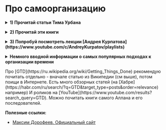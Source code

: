 # Про самоорганизацию #

<details><summary><b>1) Прочитай статьи Тима Урбана</b></summary><p> 

Обязательно. Поверь, это стоит потраченного времени
- Тим Урбан - [Почему прокрастинаторы прокрастинируют (откладывают дела «на потом») и как побороть прокрастинации](https://habr.com/ru/post/298192)
- Тим Урбан - [https://habr.com/ru/post/303140](https://habr.com/ru/post/303140)
  
<br></p></details>

<details><summary><b>2) Прочитай эти книги</b></summary><p> 

- Дорофеев М - [Джедайские техники. Как воспитать свою обезьяну, опустошить инбокс и сберечь мыслетопливо](http://links.mnogosdelal.ru/book)
- Дорофеев М - [Путь джедая. Поиск собственной методики продуктивности](http://links.mnogosdelal.ru/JediWay)
- Франк Я - [Муза, где твои крылья](https://www.labirint.ru/reviews/goods/381285/)
- Все книги можно найти в бесплатном доступе, если купить нет совсем никакой возможности. [Flibusta](http://flibusta.net/booksearch), [RuTracker](http://rutracker.org/) и прочие в помощь. Если не умеешь обходить блокировки и пользоваться VPN - самое время научиться, это 
- не сложно.

<br></p></details>

<details><summary><b>3) Попробуй посмотреть лекции [Андрея Курпатова](https://www.youtube.com/c/AndreyKurpatov/playlists)</b></summary><p> 

Это отдельная тема - лучше вначале посмотреть несколько вводных лекций, чтоб примерно разобраться о чём речь. Лично мне очень помогает

Пара видео «для затравки»:
- ["Усилие воли" и полезные привычки: можно ли перехитрить свой мозг?](https://www.youtube.com/watch?v=6u1f9lwLFKU&list=PLCQfRMyspsaPxrpC8UxXCJwBeM4zGQQrR&index=29)
- [Разбор факт-карты «Хочу успевать больше!»](https://www.youtube.com/watch?v=MGfqRHFKZEk&list=PLCQfRMyspsaN_YewGyQUQikpGh0notlds&index=7&t=11s)

<br></p></details>

<details><summary><b>Немного вводной информации о самых популярных подходах к организации времени</b></summary><p> 

- Wikipedia - [Getting Things Done](https://ru.wikipedia.org/wiki/Getting_Things_Done)
- Wikipedia - [Метод помидора](https://ru.wikipedia.org/wiki/%D0%9C%D0%B5%D1%82%D0%BE%D0%B4_%D0%BF%D0%BE%D0%BC%D0%B8%D0%B4%D0%BE%D1%80%D0%B0)
- Wikipedia - [Хронофаги](https://ru.wikipedia.org/wiki/%D0%A5%D1%80%D0%BE%D0%BD%D0%BE%D1%84%D0%B0%D0%B3%D0%B8)
- Wikipedia - [Закон Парето](https://ru.wikipedia.org/wiki/%D0%97%D0%B0%D0%BA%D0%BE%D0%BD_%D0%9F%D0%B0%D1%80%D0%B5%D1%82%D0%BE)

<br></p></details>

<p>Про [GTD](https://ru.wikipedia.org/wiki/Getting_Things_Done) рекомендую почитать отдельно - вначале статью из Википедии (см выше), потом поищи в Интернете. Есть много обзорных статей (на [Хабре](https://habr.com/ru/search/?q=GTD&target_type=posts&order=relevance) например) И роликов на [YouTube](https://www.youtube.com/results?search_query=GTD). Можно почитать книги самого Аллана и его последователей.</p>

**Полезные ссылки:**
 - [Максим Дорофеев. Официальный сайт](https://mnogosdelal.ru/)